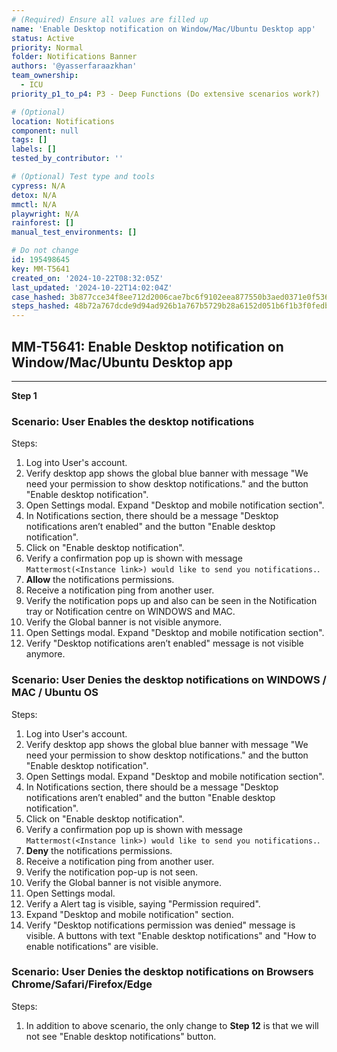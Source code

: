 ```yaml
---
# (Required) Ensure all values are filled up
name: 'Enable Desktop notification on Window/Mac/Ubuntu Desktop app'
status: Active
priority: Normal
folder: Notifications Banner
authors: '@yasserfaraazkhan'
team_ownership:
  - ICU
priority_p1_to_p4: P3 - Deep Functions (Do extensive scenarios work?)

# (Optional)
location: Notifications
component: null
tags: []
labels: []
tested_by_contributor: ''

# (Optional) Test type and tools
cypress: N/A
detox: N/A
mmctl: N/A
playwright: N/A
rainforest: []
manual_test_environments: []

# Do not change
id: 195498645
key: MM-T5641
created_on: '2024-10-22T08:32:05Z'
last_updated: '2024-10-22T14:02:04Z'
case_hashed: 3b877cce34f8ee712d2006cae7bc6f9102eea877550b3aed0371e0f536f83175c09ff9112501d19deef635ef4b95b08c
steps_hashed: 48b72a767dcde9d94ad926b1a767b5729b28a6152d051b6f1b3f0fedb81de4f423a843aa0d8a32474d5d914ad3d9a31a
---
```


<!-- (Auto-generated) Based on frontmatter's "key" and "name" -->

## MM-T5641: Enable Desktop notification on Window/Mac/Ubuntu Desktop app

---

**Step 1**

### Scenario: User Enables the desktop notifications

Steps:

1. Log into User's account.
2. Verify desktop app shows the global blue banner with message "We need your permission to show desktop notifications." and the button "Enable desktop notification".
3. Open Settings modal. Expand "Desktop and mobile notification section".
4. In Notifications section, there should be a message "Desktop notifications aren’t enabled" and the button "Enable desktop notification".
5. Click on "Enable desktop notification".
6. Verify a confirmation pop up is shown with message `Mattermost(<Instance link>) would like to send you notifications.`.
7. **Allow** the notifications permissions.
8. Receive a notification ping from another user.
9. Verify the notification pops up and also can be seen in the Notification tray or Notification centre on WINDOWS and MAC.
10. Verify the Global banner is not visible anymore.
11. Open Settings modal. Expand "Desktop and mobile notification section".
12. Verify "Desktop notifications aren’t enabled" message is not visible anymore.

### Scenario: User Denies the desktop notifications on WINDOWS / MAC / Ubuntu OS

Steps:

1. Log into User's account.
2. Verify desktop app shows the global blue banner with message "We need your permission to show desktop notifications." and the button "Enable desktop notification".
3. Open Settings modal. Expand "Desktop and mobile notification section".
4. In Notifications section, there should be a message "Desktop notifications aren’t enabled" and the button "Enable desktop notification".
5. Click on "Enable desktop notification".
6. Verify a confirmation pop up is shown with message `Mattermost(<Instance link>) would like to send you notifications.`.
7. **Deny** the notifications permissions.
8. Receive a notification ping from another user.
9. Verify the notification pop-up is not seen.
10. Verify the Global banner is not visible anymore.
11. Open Settings modal.
12. Verify a Alert tag is visible, saying "Permission required".
13. Expand "Desktop and mobile notification" section.
14. Verify "Desktop notifications permission was denied" message is visible. A buttons with text "Enable desktop notifications" and "How to enable notifications" are visible.

### Scenario: User Denies the desktop notifications on Browsers Chrome/Safari/Firefox/Edge

Steps:

1. In addition to above scenario, the only change to **Step 12** is that we will not see "Enable desktop notifications" button.
